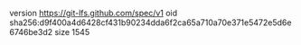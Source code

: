 version https://git-lfs.github.com/spec/v1
oid sha256:d9f400a4d6428cf431b90234dda6f2ca65a710a70e371e5472e5d6e6746be3d2
size 1545
